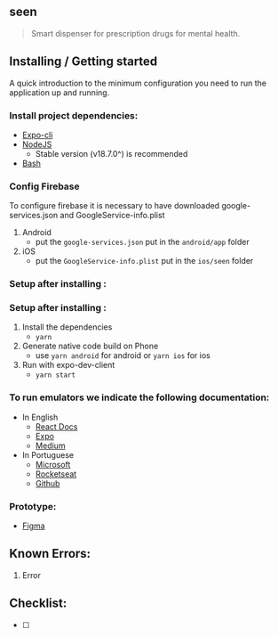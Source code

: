 ## seen

> Smart dispenser for prescription drugs for mental health.

## Installing / Getting started

A quick introduction to the minimum configuration you need to run the application up and running.

### Install project dependencies:

-   [Expo-cli](https://docs.expo.dev/get-started/installation/)
-   [NodeJS](https://nodejs.org/)
    -   Stable version (v18.7.0^) is recommended
-   [Bash](https://git-scm.com/downloads)

### Config Firebase
To configure firebase it is necessary to have downloaded google-services.json and GoogleService-info.plist

1. Android
    - put the `google-services.json` put in the `android/app` folder
2. iOS
    - put the `GoogleService-info.plist` put in the `ios/seen` folder

### Setup after installing :

### Setup after installing :

1. Install the dependencies
    - `yarn`
2. Generate native code build on Phone
    - use `yarn android` for android or `yarn ios` for ios
2. Run with expo-dev-client
    - `yarn start`

### To run emulators we indicate the following documentation:

-   In English
    -   [React Docs](https://reactnative.dev/docs/0.66/environment-setup)
    -   [Expo](https://docs.expo.dev/workflow/android-studio-emulator/)
    -   [Medium](https://randerson112358.medium.com/setup-react-native-environment-for-ios-97bf7faadf77)
-   In Portuguese
    -   [Microsoft](https://docs.microsoft.com/pt-br/windows/dev-environment/javascript/react-native-for-android)
    -   [Rocketseat](https://react-native.rocketseat.dev/ "https://react-native.rocketseat.dev/")
    -   [Github](https://github.com/AnthonyMRodrigues/docsreactnative/blob/master/docs/GettingStartedPortuguese.md)

### Prototype:
- [Figma](https://www.figma.com/file/wKRM3fFYPKkuF0CXcb6nhb/Seen?type=design&node-id=39%3A2&t=k5Xyj3shYbf1Quww-1)

## Known Errors:

1. Error

## Checklist:

-   [ ]
